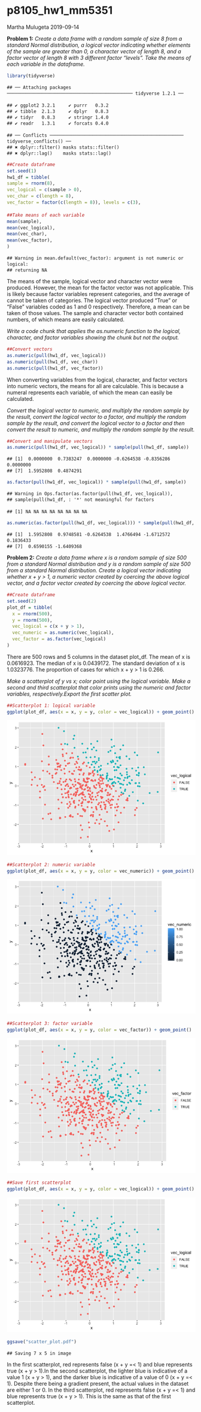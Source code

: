 p8105\_hw1\_mm5351
================
Martha Mulugeta
2019-09-14

**Problem 1:** *Create a data frame with a random sample of size 8 from
a standard Normal distribution, a logical vector indicating whether
elements of the sample are greater than 0, a character vector of length
8, and a factor vector of length 8 with 3 different factor “levels”.
Take the means of each variable in the
    dataframe.*

``` r
library(tidyverse)
```

    ## ── Attaching packages ─────────────────────────────────────────────── tidyverse 1.2.1 ──

    ## ✔ ggplot2 3.2.1     ✔ purrr   0.3.2
    ## ✔ tibble  2.1.3     ✔ dplyr   0.8.3
    ## ✔ tidyr   0.8.3     ✔ stringr 1.4.0
    ## ✔ readr   1.3.1     ✔ forcats 0.4.0

    ## ── Conflicts ────────────────────────────────────────────────── tidyverse_conflicts() ──
    ## ✖ dplyr::filter() masks stats::filter()
    ## ✖ dplyr::lag()    masks stats::lag()

``` r
##Create dataframe
set.seed(1)
hw1_df = tibble(
sample = rnorm(8),
vec_logical = c(sample > 0),
vec_char = c(length = 8),
vec_factor = factor(c(length = 8)), levels = c(3),

##Take means of each variable
mean(sample),
mean(vec_logical),
mean(vec_char),
mean(vec_factor),
)
```

    ## Warning in mean.default(vec_factor): argument is not numeric or logical:
    ## returning NA

The means of the sample, logical vector and character vector were
produced. However, the mean for the factor vector was not applicable.
This is likely because factor variables represent categories, and the
average of cannot be taken of categories. The logical vector produced
“True” or “False” variables coded as 1 and 0 respectively. Therefore,
a mean can be taken of those values. The sample and character vector
both contained numbers, of which means are easily calculated.

*Write a code chunk that applies the as.numeric function to the logical,
character, and factor variables showing the chunk but not the output.*

``` r
##Convert vectors
as.numeric(pull(hw1_df, vec_logical))
as.numeric(pull(hw1_df, vec_char))
as.numeric(pull(hw1_df, vec_factor))
```

When converting variables from the logical, character, and factor
vectors into numeric vectors, the means for all are calculable. This is
because a numeral represents each variable, of which the mean can easily
be calculated.

*Convert the logical vector to numeric, and multiply the random sample
by the result, convert the logical vector to a factor, and multiply the
random sample by the result, and convert the logical vector to a factor
and then convert the result to numeric, and multiply the random sample
by the result.*

``` r
##Convert and manipulate vectors 
as.numeric(pull(hw1_df, vec_logical)) * sample(pull(hw1_df, sample))
```

    ## [1]  0.0000000  0.7383247  0.0000000 -0.6264538 -0.8356286  0.0000000
    ## [7]  1.5952808  0.4874291

``` r
as.factor(pull(hw1_df, vec_logical)) * sample(pull(hw1_df, sample))
```

    ## Warning in Ops.factor(as.factor(pull(hw1_df, vec_logical)),
    ## sample(pull(hw1_df, : '*' not meaningful for factors

    ## [1] NA NA NA NA NA NA NA NA

``` r
as.numeric(as.factor(pull(hw1_df, vec_logical))) * sample(pull(hw1_df, sample))
```

    ## [1]  1.5952808  0.9748581 -0.6264538  1.4766494 -1.6712572  0.1836433
    ## [7]  0.6590155 -1.6409368

**Problem 2:** *Create a data frame where x is a random sample of size
500 from a standard Normal distribution and y is a random sample of size
500 from a standard Normal distribution. Create a logical vector
indicating whether x + y \> 1, a numeric vector created by coercing the
above logical vector, and a factor vector created by coercing the above
logical vector.*

``` r
##Create dataframe
set.seed(2)
plot_df = tibble(
  x = rnorm(500),
  y = rnorm(500),
  vec_logical = c(x + y > 1),
  vec_numeric = as.numeric(vec_logical), 
  vec_factor = as.factor(vec_logical)
)
```

There are 500 rows and 5 columns in the dataset plot\_df. The mean of x
is 0.0616923. The median of x is 0.0439172. The standard deviation of x
is 1.0323776. The proportion of cases for which x + y \> 1 is 0.266.

*Make a scatterplot of y vs x; color point using the logical variable.
Make a second and third scatterplot that color prints using the numeric
and factor variables, respectively.Export the first scatter plot.*

``` r
##Scatterplot 1: logical variable
ggplot(plot_df, aes(x = x, y = y, color = vec_logical)) + geom_point()
```

![](p8105_hw1_mm5351_files/figure-gfm/scatterplot-1.png)<!-- -->

``` r
##Scatterplot 2: numeric variable
ggplot(plot_df, aes(x = x, y = y, color = vec_numeric)) + geom_point()
```

![](p8105_hw1_mm5351_files/figure-gfm/scatterplot-2.png)<!-- -->

``` r
##Scatterplot 3: factor variable
ggplot(plot_df, aes(x = x, y = y, color = vec_factor)) + geom_point()
```

![](p8105_hw1_mm5351_files/figure-gfm/scatterplot-3.png)<!-- -->

``` r
##Save first scatterplot
ggplot(plot_df, aes(x = x, y = y, color = vec_logical)) + geom_point()
```

![](p8105_hw1_mm5351_files/figure-gfm/scatterplot-4.png)<!-- -->

``` r
ggsave("scatter_plot.pdf")
```

    ## Saving 7 x 5 in image

In the first scatterplot, red represents false (x + y =\< 1) and blue
represents true (x + y \> 1).In the second scatterplot, the lighter blue
is indicative of a value 1 (x + y \> 1), and the darker blue is
indicative of a value of 0 (x + y =\< 1). Despite there being a gradient
present, the actual values in the dataset are either 1 or 0. In the
third scatterplot, red represents false (x + y =\< 1) and blue
represents true (x + y \> 1). This is the same as that of the first
scatterplot.
